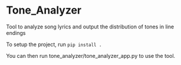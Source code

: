 # Tone_Analyzer

Tool to analyze song lyrics and output the distribution of tones in line endings

To setup the project, run 
```pip install .```

You can then run tone_analyzer/tone_analyzer_app.py to use the tool.
